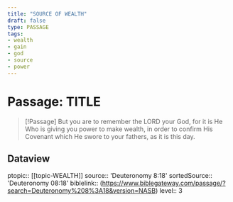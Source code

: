 ```yaml
---
title: "SOURCE OF WEALTH"
draft: false
type: PASSAGE
tags:
- wealth
- gain
- god
- source
- power
---
```


# Passage: TITLE
> [!Passage]
> But you are to remember the LORD your God, for it is He Who is giving you power to make wealth, in order to confirm His Covenant which He swore to your fathers, as it is this day.

## Dataview
ptopic:: [[topic-WEALTH]]
source:: 'Deuteronomy 8:18'
sortedSource:: 'Deuteronomy 08:18'
biblelink:: (https://www.biblegateway.com/passage/?search=Deuteronomy%208%3A18&version=NASB)
level:: 3
